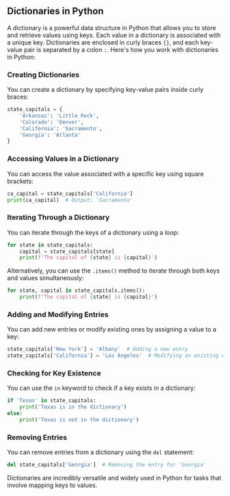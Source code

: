 ## Dictionaries in Python

A dictionary is a powerful data structure in Python that allows you to store and retrieve values using keys. Each value in a dictionary is associated with a unique key. Dictionaries are enclosed in curly braces `{}`, and each key-value pair is separated by a colon `:`. Here's how you work with dictionaries in Python:

### Creating Dictionaries

You can create a dictionary by specifying key-value pairs inside curly braces:

```python
state_capitals = {
    'Arkansas': 'Little Rock',
    'Colorado': 'Denver',
    'California': 'Sacramento',
    'Georgia': 'Atlanta'
}
```

### Accessing Values in a Dictionary

You can access the value associated with a specific key using square brackets:

```python
ca_capital = state_capitals['California']
print(ca_capital)  # Output: 'Sacramento'
```

### Iterating Through a Dictionary

You can iterate through the keys of a dictionary using a loop:

```python
for state in state_capitals:
    capital = state_capitals[state]
    print(f'The capital of {state} is {capital}')
```

Alternatively, you can use the `.items()` method to iterate through both keys and values simultaneously:

```python
for state, capital in state_capitals.items():
    print(f'The capital of {state} is {capital}')
```

### Adding and Modifying Entries

You can add new entries or modify existing ones by assigning a value to a key:

```python
state_capitals['New York'] = 'Albany'  # Adding a new entry
state_capitals['California'] = 'Los Angeles'  # Modifying an existing entry
```

### Checking for Key Existence

You can use the `in` keyword to check if a key exists in a dictionary:

```python
if 'Texas' in state_capitals:
    print('Texas is in the dictionary')
else:
    print('Texas is not in the dictionary')
```

### Removing Entries

You can remove entries from a dictionary using the `del` statement:

```python
del state_capitals['Georgia']  # Removing the entry for 'Georgia'
```

Dictionaries are incredibly versatile and widely used in Python for tasks that involve mapping keys to values.
